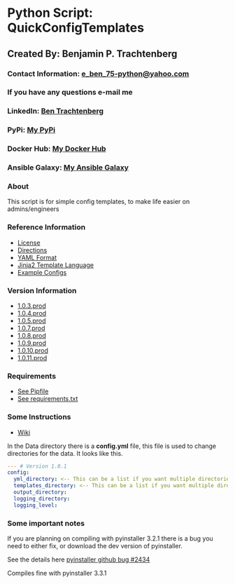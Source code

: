 # Python Script: QuickConfigTemplates

## Created By: Benjamin P. Trachtenberg

### Contact Information:  e_ben_75-python@yahoo.com
### If you have any questions e-mail me

### LinkedIn: [Ben Trachtenberg](https://www.linkedin.com/in/ben-trachtenberg-3a78496)
### PyPi: [My PyPi](https://pypi.org/user/btr1975/)
### Docker Hub: [My Docker Hub](https://hub.docker.com/r/btr1975)
### Ansible Galaxy: [My Ansible Galaxy](https://galaxy.ansible.com/btr1975/)

### About

This script is for simple config templates, to make life easier on admins/engineers

### Reference Information
* [License](https://github.com/btr1975/QuickConfigTemplates/blob/master/LICENSE)
* [Directions](https://github.com/btr1975/QuickConfigTemplates/wiki)
* [YAML Format](http://yaml.org/)
* [Jinja2 Template Language](http://jinja.pocoo.org)
* [Example Configs](https://github.com/btr1975/QuickConfigTemplates/tree/master/Docs/Examples)

### Version Information
* [1.0.3.prod](https://github.com/btr1975/QuickConfigTemplates/wiki/Version-1.0.3.prod)
* [1.0.4.prod](https://github.com/btr1975/QuickConfigTemplates/wiki/Version-1.0.4.prod)
* [1.0.5.prod](https://github.com/btr1975/QuickConfigTemplates/wiki/Version-1.0.5.prod)
* [1.0.7.prod](https://github.com/btr1975/QuickConfigTemplates/wiki/Version-1.0.7.prod)
* [1.0.8.prod](https://github.com/btr1975/QuickConfigTemplates/wiki/Version-1.0.8.prod)
* [1.0.9.prod](https://github.com/btr1975/QuickConfigTemplates/wiki/Version-1.0.9.prod)
* [1.0.10.prod](https://github.com/btr1975/QuickConfigTemplates/wiki/Version-1.0.10.prod)
* [1.0.11.prod](https://github.com/btr1975/QuickConfigTemplates/wiki/Version-1.0.11.prod)

### Requirements
* [See Pipfile](https://github.com/btr1975/QuickConfigTemplates/blob/master/Pipfile)
* [See requirements.txt](https://github.com/btr1975/QuickConfigTemplates/blob/master/requirements.txt)

### Some Instructions

* [Wiki](https://github.com/btr1975/QuickConfigTemplates/wiki)

In the Data directory there is a **config.yml** file, this file is used to change directories for the data. It looks
like this.
	
```yaml
--- # Version 1.0.1
config:
  yml_directory: <-- This can be a list if you want multiple directories.  They will be searched in order. First file found wins.
  templates_directory: <-- This can be a list if you want multiple directories.  They will be searched in order. First file found wins.
  output_directory:
  logging_directory:
  logging_level:
```
### Some important notes
If you are planning on compiling with pyinstaller 3.2.1 there is a bug you need to either fix, or download the dev 
version of pyinstaller.

See the details here [pyinstaller github bug #2434](https://github.com/pyinstaller/pyinstaller/issues/2434)

Compiles fine with pyinstaller 3.3.1
